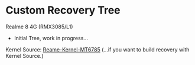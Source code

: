# Custom Recovery Tree
Realme 8 4G (RMX3085/L1)
 - Initial Tree, work in progress...


Kernel Source: [Reame-Kernel-MT6785](https://github.com/nashc-dev/android_kernel_realme_mt6785)
       (...if you want to build recovery with Kernel Source.)
